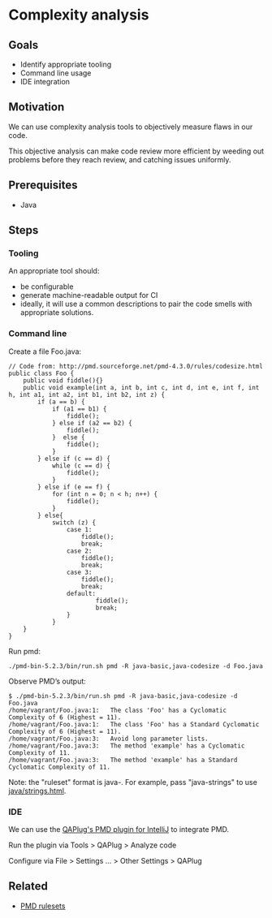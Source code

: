 # Complexity analysis

## Goals

* Identify appropriate tooling
* Command line usage
* IDE integration

## Motivation

We can use complexity analysis tools to objectively measure flaws in our code.

This objective analysis can make code review more efficient by weeding out problems before they reach review, and catching issues uniformly.

## Prerequisites

* Java

## Steps

### Tooling

An appropriate tool should:
* be configurable
* generate machine-readable output for CI
* ideally, it will use a common descriptions to pair the code smells with appropriate solutions.

### Command line

Create a file Foo.java:
```
// Code from: http://pmd.sourceforge.net/pmd-4.3.0/rules/codesize.html
public class Foo {
    public void fiddle(){}
    public void example(int a, int b, int c, int d, int e, int f, int h, int a1, int a2, int b1, int b2, int z) {
        if (a == b) {
            if (a1 == b1) {
                fiddle();
            } else if (a2 == b2) {
                fiddle();
            }  else {
                fiddle();
            }
        } else if (c == d) {
            while (c == d) {
                fiddle();
            }
        } else if (e == f) {
            for (int n = 0; n < h; n++) {
                fiddle();
            }
        } else{
            switch (z) {
                case 1:
                    fiddle();
                    break;
                case 2:
                    fiddle();
                    break;
                case 3:
                    fiddle();
                    break;
                default:
                        fiddle();
                        break;
                }
            }
    }
}
```

Run pmd:

```
./pmd-bin-5.2.3/bin/run.sh pmd -R java-basic,java-codesize -d Foo.java
```

Observe PMD’s output:

```
$ ./pmd-bin-5.2.3/bin/run.sh pmd -R java-basic,java-codesize -d Foo.java
/home/vagrant/Foo.java:1:	The class 'Foo' has a Cyclomatic Complexity of 6 (Highest = 11).
/home/vagrant/Foo.java:1:	The class 'Foo' has a Standard Cyclomatic Complexity of 6 (Highest = 11).
/home/vagrant/Foo.java:3:	Avoid long parameter lists.
/home/vagrant/Foo.java:3:	The method 'example' has a Cyclomatic Complexity of 11.
/home/vagrant/Foo.java:3:	The method 'example' has a Standard Cyclomatic Complexity of 11.
```

Note: the "ruleset" format is java-<ruleset file name>. For example, pass "java-strings" to use [java/strings.html](http://pmd.sourceforge.net/pmd-5.2.3/pmd-java/rules/java/codesize.html).

### IDE

We can use the [QAPlug's PMD plugin for IntelliJ](http://qaplug.com/download/) to integrate PMD.

Run the plugin via Tools > QAPlug > Analyze code

Configure via File > Settings ... > Other Settings > QAPlug

## Related

* [PMD rulesets](http://pmd.sourceforge.net/pmd-5.2.3/pmd-java/rules/index.html)
